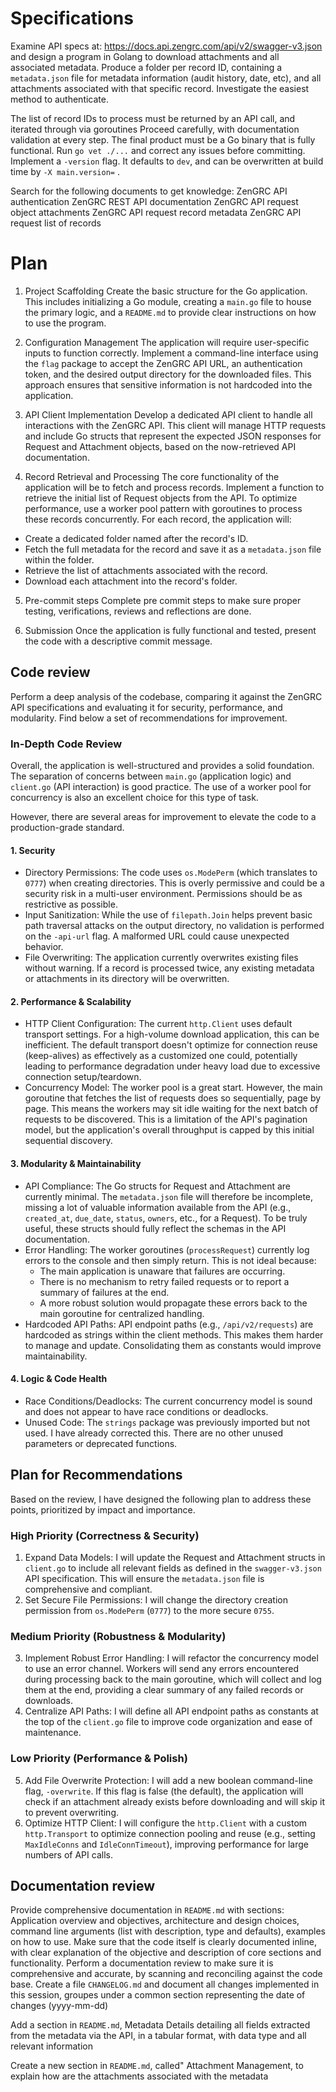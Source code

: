# Specifications

Examine API specs at: https://docs.api.zengrc.com/api/v2/swagger-v3.json and design a program in Golang to download attachments and all associated metadata. Produce a folder per record ID, containing a `metadata.json` file for metadata information (audit history, date, etc), and all attachments associated with that specific record. Investigate the easiest method to authenticate.

The list of record IDs to process must be returned by an API call, and iterated through via goroutines Proceed carefully, with documentation validation at every step. The final product must be a Go binary that is fully functional. Run `go vet ./...` and correct any issues before committing. Implement a `-version` flag. It defaults to `dev`, and can be overwritten at build time by `-X main.version=` .

Search for the following documents to get knowledge: ZenGRC API authentication ZenGRC REST API documentation ZenGRC API request object attachments ZenGRC API request record metadata ZenGRC API request list of records

# Plan

1. Project Scaffolding
Create the basic structure for the Go application. This includes initializing a Go module, creating a `main.go` file to house the primary logic, and a `README.md` to provide clear instructions on how to use the program.

2. Configuration Management
The application will require user-specific inputs to function correctly. Implement a command-line interface using the `flag` package to accept the ZenGRC API URL, an authentication token, and the desired output directory for the downloaded files. This approach ensures that sensitive information is not hardcoded into the application.

3. API Client Implementation
Develop a dedicated API client to handle all interactions with the ZenGRC API. This client will manage HTTP requests and include Go structs that represent the expected JSON responses for Request and Attachment objects, based on the now-retrieved API documentation.

4. Record Retrieval and Processing
The core functionality of the application will be to fetch and process records. Implement a function to retrieve the initial list of Request objects from the API. To optimize performance, use a worker pool pattern with goroutines to process these records concurrently. 
For each record, the application will:
- Create a dedicated folder named after the record's ID.
- Fetch the full metadata for the record and save it as a `metadata.json` file within the folder.
- Retrieve the list of attachments associated with the record.
- Download each attachment into the record's folder.

5. Pre-commit steps
Complete pre commit steps to make sure proper testing, verifications, reviews and reflections are done.

6. Submission
Once the application is fully functional and tested, present the code with a descriptive commit message.

## Code review

Perform a deep analysis of the codebase, comparing it against the ZenGRC API specifications and evaluating it for security, performance, and modularity. Find below a set of recommendations for improvement.

### In-Depth Code Review

Overall, the application is well-structured and provides a solid foundation. The separation of concerns between `main.go` (application logic) and `client.go` (API interaction) is good practice. The use of a worker pool for concurrency is also an excellent choice for this type of task.

However, there are several areas for improvement to elevate the code to a production-grade standard.

#### 1. Security
- Directory Permissions: The code uses `os.ModePerm` (which translates to `0777`) when creating directories. This is overly permissive and could be a security risk in a multi-user environment. Permissions should be as restrictive as possible.
- Input Sanitization: While the use of `filepath.Join` helps prevent basic path traversal attacks on the output directory, no validation is performed on the `-api-url` flag. A malformed URL could cause unexpected behavior.
- File Overwriting: The application currently overwrites existing files without warning. If a record is processed twice, any existing metadata or attachments in its directory will be overwritten.

#### 2. Performance & Scalability
- HTTP Client Configuration: The current `http.Client` uses default transport settings. For a high-volume download application, this can be inefficient. The default transport doesn't optimize for connection reuse (keep-alives) as effectively as a customized one could, potentially leading to performance degradation under heavy load due to excessive connection setup/teardown.
- Concurrency Model: The worker pool is a great start. However, the main goroutine that fetches the list of requests does so sequentially, page by page. This means the workers may sit idle waiting for the next batch of requests to be discovered. This is a limitation of the API's pagination model, but the application's overall throughput is capped by this initial sequential discovery.

#### 3. Modularity & Maintainability
- API Compliance: The Go structs for Request and Attachment are currently minimal. The `metadata.json` file will therefore be incomplete, missing a lot of valuable information available from the API (e.g., `created_at`, `due_date`, `status`, `owners`, etc., for a Request). To be truly useful, these structs should fully reflect the schemas in the API documentation.
- Error Handling: The worker goroutines (`processRequest`) currently log errors to the console and then simply return. This is not ideal because:
    + The main application is unaware that failures are occurring.
    + There is no mechanism to retry failed requests or to report a summary of failures at the end.
    + A more robust solution would propagate these errors back to the main goroutine for centralized handling.
- Hardcoded API Paths: API endpoint paths (e.g., `/api/v2/requests`) are hardcoded as strings within the client methods. This makes them harder to manage and update. Consolidating them as constants would improve maintainability.

#### 4. Logic & Code Health
- Race Conditions/Deadlocks: The current concurrency model is sound and does not appear to have race conditions or deadlocks.
- Unused Code: The `strings` package was previously imported but not used. I have already corrected this. There are no other unused parameters or deprecated functions.

## Plan for Recommendations
Based on the review, I have designed the following plan to address these points, prioritized by impact and importance.

### High Priority (Correctness & Security)

1. Expand Data Models: I will update the Request and Attachment structs in `client.go` to include all relevant fields as defined in the `swagger-v3.json` API specification. This will ensure the `metadata.json` file is comprehensive and compliant.
2. Set Secure File Permissions: I will change the directory creation permission from `os.ModePerm` (`0777`) to the more secure `0755`.

### Medium Priority (Robustness & Modularity)

3. Implement Robust Error Handling: I will refactor the concurrency model to use an error channel. Workers will send any errors encountered during processing back to the main goroutine, which will collect and log them at the end, providing a clear summary of any failed records or downloads.
4. Centralize API Paths: I will define all API endpoint paths as constants at the top of the `client.go` file to improve code organization and ease of maintenance.

### Low Priority (Performance & Polish)
5. Add File Overwrite Protection: I will add a new boolean command-line flag, `-overwrite`. If this flag is false (the default), the application will check if an attachment already exists before downloading and will skip it to prevent overwriting.
6. Optimize HTTP Client: I will configure the `http.Client` with a custom `http.Transport` to optimize connection pooling and reuse (e.g., setting `MaxIdleConns` and `IdleConnTimeout`), improving performance for large numbers of API calls.

## Documentation review

Provide comprehensive documentation in `README.md` with sections: Application overview and objectives, architecture and design choices, command line arguments (list with description, type and defaults), examples on how to use. Make sure that the code itself is clearly documented inline, with clear explanation of the objective and description of core sections and functionality. Perform a documentation review to make sure it is comprehensive and accurate, by scanning and reconciling against the code base. Create a file `CHANGELOG.md` and document all changes implemented in this session, groupes under a common section representing the date of changes (yyyy-mm-dd)

Add a section in `README.md`, Metadata Details detailing all fields extracted from the metadata via the API, in a tabular format, with data type and all relevant information

Create a new section in `README.md`, called" Attachment Management, to explain how are the attachments associated with the metadata
